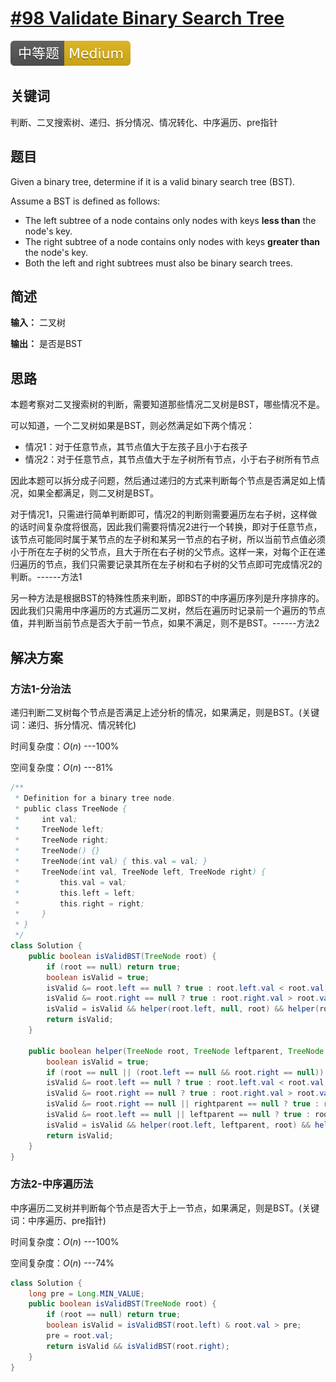 # [#98 Validate Binary Search Tree](https://leetcode.com/problems/validate-binary-search-tree)

![Medium](/figures/Medium.svg)

## 关键词

判断、二叉搜索树、递归、拆分情况、情况转化、中序遍历、pre指针

## 题目

Given a binary tree, determine if it is a valid binary search tree (BST).

Assume a BST is defined as follows:

+ The left subtree of a node contains only nodes with keys **less than** the node's key.
+ The right subtree of a node contains only nodes with keys **greater than** the node's key.
+ Both the left and right subtrees must also be binary search trees.

## 简述

**输入：** 二叉树

**输出：** 是否是BST

## 思路

本题考察对二叉搜索树的判断，需要知道那些情况二叉树是BST，哪些情况不是。

可以知道，一个二叉树如果是BST，则必然满足如下两个情况：

+ 情况1：对于任意节点，其节点值大于左孩子且小于右孩子
+ 情况2：对于任意节点，其节点值大于左子树所有节点，小于右子树所有节点

因此本题可以拆分成子问题，然后通过递归的方式来判断每个节点是否满足如上情况，如果全都满足，则二叉树是BST。

对于情况1，只需进行简单判断即可，情况2的判断则需要遍历左右子树，这样做的话时间复杂度将很高，因此我们需要将情况2进行一个转换，即对于任意节点，该节点可能同时属于某节点的左子树和某另一节点的右子树，所以当前节点值必须小于所在左子树的父节点，且大于所在右子树的父节点。这样一来，对每个正在递归遍历的节点，我们只需要记录其所在左子树和右子树的父节点即可完成情况2的判断。------方法1

另一种方法是根据BST的特殊性质来判断，即BST的中序遍历序列是升序排序的。因此我们只需用中序遍历的方式遍历二叉树，然后在遍历时记录前一个遍历的节点值，并判断当前节点是否大于前一节点，如果不满足，则不是BST。------方法2

## 解决方案

### 方法1-分治法

递归判断二叉树每个节点是否满足上述分析的情况，如果满足，则是BST。(关键词：递归、拆分情况、情况转化)

时间复杂度：$O(n)$ ---100%

空间复杂度：$O(n)$ ---81%

``` java
/**
 * Definition for a binary tree node.
 * public class TreeNode {
 *     int val;
 *     TreeNode left;
 *     TreeNode right;
 *     TreeNode() {}
 *     TreeNode(int val) { this.val = val; }
 *     TreeNode(int val, TreeNode left, TreeNode right) {
 *         this.val = val;
 *         this.left = left;
 *         this.right = right;
 *     }
 * }
 */
class Solution {
    public boolean isValidBST(TreeNode root) {
        if (root == null) return true;
        boolean isValid = true;
        isValid &= root.left == null ? true : root.left.val < root.val;
        isValid &= root.right == null ? true : root.right.val > root.val;
        isValid = isValid && helper(root.left, null, root) && helper(root.right, root, null);
        return isValid;
    }

    public boolean helper(TreeNode root, TreeNode leftparent, TreeNode rightparent) {
        boolean isValid = true;
        if (root == null || (root.left == null && root.right == null)) return true;
        isValid &= root.left == null ? true : root.left.val < root.val;
        isValid &= root.right == null ? true : root.right.val > root.val;
        isValid &= root.right == null || rightparent == null ? true : root.right.val < rightparent.val;
        isValid &= root.left == null || leftparent == null ? true : root.left.val > leftparent.val;
        isValid = isValid && helper(root.left, leftparent, root) && helper(root.right, root, rightparent);
        return isValid;
    }
}
```

### 方法2-中序遍历法

中序遍历二叉树并判断每个节点是否大于上一节点，如果满足，则是BST。(关键词：中序遍历、pre指针)

时间复杂度：$O(n)$ ---100%

空间复杂度：$O(n)$ ---74%

``` java
class Solution {
    long pre = Long.MIN_VALUE;
    public boolean isValidBST(TreeNode root) {
        if (root == null) return true;
        boolean isValid = isValidBST(root.left) & root.val > pre;
        pre = root.val;
        return isValid && isValidBST(root.right);
    }
}
```
